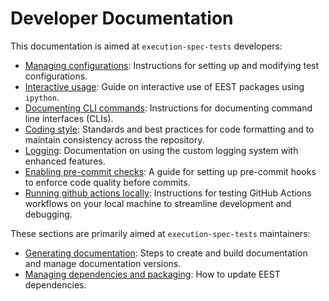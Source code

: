 # Developer Documentation

This documentation is aimed at `execution-spec-tests` developers:

- [Managing configurations](./configurations.md): Instructions for setting up and modifying test configurations.
- [Interactive usage](./interactive_usage.md): Guide on interactive use of EEST packages using `ipython`.
- [Documenting CLI commands](./documenting_clis.md): Instructions for documenting command line interfaces (CLIs).
- [Coding style](./coding_style.md): Standards and best practices for code formatting and to maintain consistency across the repository.
- [Logging](./logging.md): Documentation on using the custom logging system with enhanced features.
- [Enabling pre-commit checks](./precommit.md): A guide for setting up pre-commit hooks to enforce code quality before commits.
- [Running github actions locally](./test_actions_locally.md): Instructions for testing GitHub Actions workflows on your local machine to streamline development and debugging.

These sections are primarily aimed at `execution-spec-tests` maintainers:

- [Generating documentation](./docs.md): Steps to create and build documentation and manage documentation versions.
- [Managing dependencies and packaging](./deps_and_packaging.md): How to update EEST dependencies.
